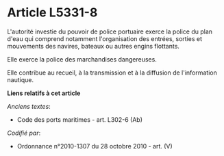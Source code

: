 # Article L5331-8

L'autorité investie du pouvoir de police portuaire exerce la police du plan d'eau qui comprend notamment l'organisation des
entrées, sorties et mouvements des navires, bateaux ou autres engins flottants.

Elle exerce la police des marchandises dangereuses.

Elle contribue au recueil, à la transmission et à la diffusion de l'information nautique.

**Liens relatifs à cet article**

_Anciens textes_:

  - Code des ports maritimes - art. L302-6 (Ab)

_Codifié par_:

  - Ordonnance n°2010-1307 du 28 octobre 2010 - art. (V)

